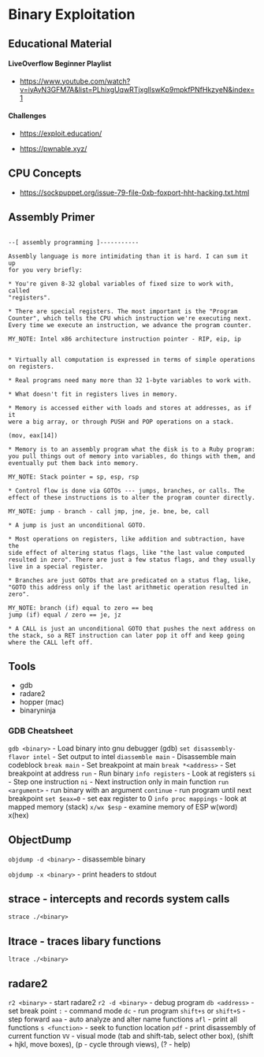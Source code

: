 # Binary Exploitation

## Educational Material

#### LiveOverflow Beginner Playlist

* https://www.youtube.com/watch?v=iyAyN3GFM7A&list=PLhixgUqwRTjxglIswKp9mpkfPNfHkzyeN&index=1

#### Challenges

* https://exploit.education/

* https://pwnable.xyz/

## CPU Concepts 

* https://sockpuppet.org/issue-79-file-0xb-foxport-hht-hacking.txt.html

## Assembly Primer

```

--[ assembly programming ]-----------

Assembly language is more intimidating than it is hard. I can sum it up 
for you very briefly:

* You're given 8-32 global variables of fixed size to work with, called 
"registers".

* There are special registers. The most important is the "Program 
Counter", which tells the CPU which instruction we're executing next. 
Every time we execute an instruction, we advance the program counter.

MY_NOTE: Intel x86 architecture instruction pointer - RIP, eip, ip


* Virtually all computation is expressed in terms of simple operations 
on registers.

* Real programs need many more than 32 1-byte variables to work with.

* What doesn't fit in registers lives in memory.

* Memory is accessed either with loads and stores at addresses, as if it 
were a big array, or through PUSH and POP operations on a stack.

(mov, eax[14])

* Memory is to an assembly program what the disk is to a Ruby program: 
you pull things out of memory into variables, do things with them, and 
eventually put them back into memory.

MY_NOTE: Stack pointer = sp, esp, rsp

* Control flow is done via GOTOs --- jumps, branches, or calls. The 
effect of these instructions is to alter the program counter directly.

MY_NOTE: jump - branch - call jmp, jne, je. bne, be, call

* A jump is just an unconditional GOTO.

* Most operations on registers, like addition and subtraction, have the 
side effect of altering status flags, like "the last value computed 
resulted in zero". There are just a few status flags, and they usually 
live in a special register.

* Branches are just GOTOs that are predicated on a status flag, like, 
"GOTO this address only if the last arithmetic operation resulted in 
zero".

MY_NOTE: branch (if) equal to zero == beq
jump (if) equal / zero == je, jz

* A CALL is just an unconditional GOTO that pushes the next address on 
the stack, so a RET instruction can later pop it off and keep going 
where the CALL left off.
```
## Tools

* gdb
* radare2
* hopper (mac)
* binaryninja

### GDB Cheatsheet


`gdb <binary>` - Load binary into gnu debugger (gdb)
`set disassembly-flavor intel` - Set output to intel 
`diassemble main` - Disassemble main codeblock
`break main` - Set breakpoint at main
`break *<address>` - Set breakpoint at address
`run` - Run binary
`info registers` - Look at registers
`si` - Step one instruction
`ni` - Next instruction only in main function
`run <argument>` - run binary with an argument 
`continue` - run program until next breakpoint
`set $eax=0` - set eax register to 0
`info proc mappings` - look at mapped memory (stack)
`x/wx $esp` - examine memory of ESP w(word) x(hex)

## ObjectDump

`objdump -d <binary>` - disassemble binary


`objdump -x <binary>` - print headers to stdout

## strace - intercepts and records system calls

`strace ./<binary>` 

## ltrace - traces libary functions

`ltrace ./<binary>`

## radare2

`r2 <binary>` - start radare2
`r2 -d <binary>` - debug program
`db <address>` - set break point
`:` - command mode
    `dc` - run program
    `shift+s` or `shift+S` - step forward
 `aaa` - auto analyze and alter name functions
 `afl` - print all functions
 `s <function>` - seek to function location
 `pdf` - print disassembly of current function
 `VV` - visual mode (tab and shift-tab, select other box), (shift + hjkl, move boxes), (p - cycle through views), (? - help)
 